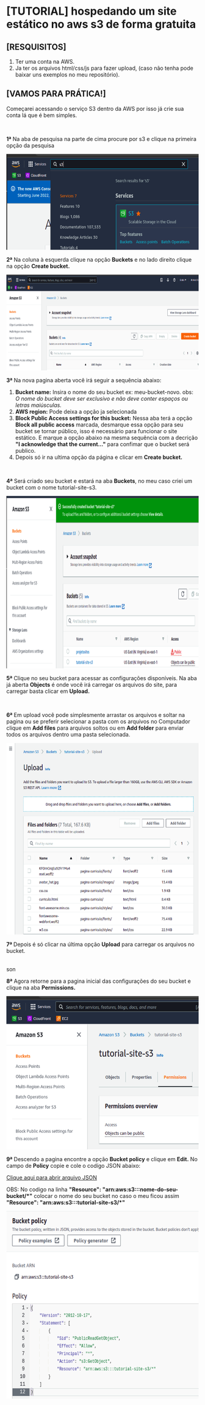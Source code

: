 <h1>[TUTORIAL] hospedando um site estático no aws s3 de forma gratuita</h1>
<h2>[RESQUISITOS]</h2>

<ol>
    <li>Ter uma conta na AWS.</li>
    <li>Ja ter os arquivos html/css/js para fazer upload, (caso não tenha pode baixar uns exemplos no meu repositório).</li>
</ol>

<h2>[VAMOS PARA PRÁTICA!]</h2>
<p>Começarei acessando o serviço S3 dentro da AWS por isso já crie sua conta lá que é bem simples.</p>
<br>

<p><b>1ª</b> Na aba de pesquisa na parte de cima procure por s3 e clique na primeira opção da pesquisa</p>
<img height="250" width="750" src="/src/print/1.s3.png">

<br>
<p><b>2ª</b> Na coluna à esquerda clique na opção <b>Buckets</b> e no lado direito clique na opção <b>Create bucket.</b></p>
<img height="250" width="750" src="/src/print/2.s3.png">

<br>
<p><b>3ª</b> Na nova pagina aberta você irá seguir a sequência abaixo:</p>
<ol>
    <li><b>Bucket name:</b> Insira o nome do seu bucket ex: meu-bucket-novo. obs:<em> O nome do bucket deve ser exclusivo e não deve conter espaços ou letras maiúsculas.</em></li>
    <li><b>AWS region:</b> Pode deixa a opção ja selecionada</li>
    <li><b>Block Public Access settings for this bucket:</b> Nessa aba terá a opção <b>Block all public access</b> marcada, desmarque essa opção para seu bucket se tornar público, isso é necessário para funcionar o site estático. E marque a opção abaixo na mesma sequência com a decrição <b>"I acknowledge that the current..."</b> para confimar que o bucket será publico.</li>
    <li>Depois só ir na ultima opção da página e clicar em <b>Create bucket.</b></li>
</ol>

<br>
<p><b>4ª</b> Será criado seu bucket e estará na aba <b>Buckets</b>, no meu caso criei um bucket com o nome tutorial-site-s3.</p>
<img height="450" width="850" src="/src/print/3.s3.png">

<br>
<p><b>5ª</b> Clique no seu bucket para acessar as configurações disponíveis. Na aba já aberta <b>Objects</b> é onde você irá carregar os arquivos do site, para carregar basta clicar em <b>Upload.</b></p>

<br>
<p><b>6ª</b> Em upload você pode simplesmente arrastar os arquivos e soltar na pagina ou se preferir selecionar a pasta com os arquivos no Computador clique em <b>Add files</b> para arquivos soltos ou em <b>Add folder</b> para enviar todos os arquivos dentro uma pasta selecionada.</p>
<img height="500" width="700" src="/src/print/4.s3.png">

<br>
<p><b>7ª</b> Depois é só clicar na última opção <b>Upload</b> para carregar os arquivos no bucket.</p>

<br>son
<p><b>8ª</b> Agora retorne para a pagina inicial das configurações do seu bucket e clique na aba <b>Permissions.</b></p>
<img height="400" width="715" src="/src/print/5.s3.png">

<br>
<p><b>9ª</b> Descendo a pagina encontre a opção <b>Bucket policy</b> e clique em <b>Edit.</b> No campo de <b>Policy</b> copie e cole o codígo JSON abaixo: </p>
<p><a href="https://github.com/abimaellsilva/aws-s3-site-estatico/blob/main/policy-s3.json">Clique aqui para abrir arquivo JSON</a></p>

<p>OBS: No codigo na linha <b>"Resource": "arn:aws:s3:::nome-do-seu-bucket/*"</b> colocar o nome do seu bucket no caso o meu ficou assim <b>"Resource": "arn:aws:s3:::tutorial-site-s3/*"</b></p>
<img height="490" width="630" src="/src/print/6.s3.png">
